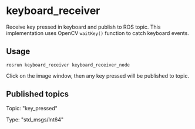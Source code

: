 # keyboard_receiver
Receive key pressed in keyboard and publish to ROS topic. 
This implementation uses OpenCV `waitKey()` function to catch keyboard events. 
## Usage
```
rosrun keyboard_receiver keyboard_receiver_node
```
Click on the image window, then any key pressed will be published to topic.
## Published topics
Topic: "key_pressed"

Type: "std_msgs/Int64"
